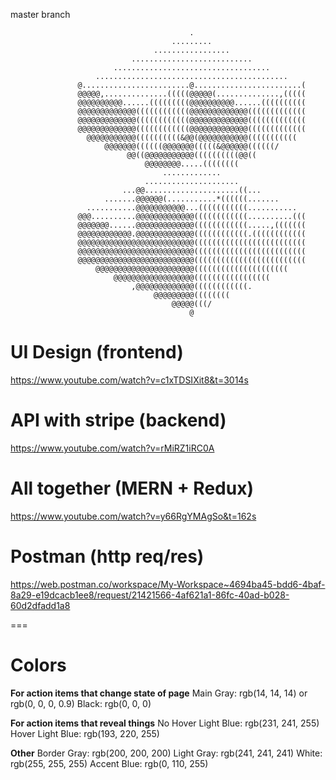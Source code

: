 master branch

```
                                        .
                                    .........
                                .................
                           ...........................
                       ...................................
                   ...........................................
               @........................@........................(
               @@@@@,..............(((((@@@@@(..............,(((((
               @@@@@@@@@@......(((((((((@@@@@@@@@@......((((((((((
               @@@@@@@@@@@@@((((((((((((@@@@@@@@@@@@@(((((((((((((
               @@@@@@@@@@@@@((((((((((((@@@@@@@@@@@@@(((((((((((((
               @@@@@@@@@@@@@((((((((((((@@@@@@@@@@@@@(((((((((((((
                 @@@@@@@@@@@((((((((((&@@(@@@@@@@@@@@(((((((((((
                     @@@@@@@((((((@@@@@@@(((((&@@@@@@((((((/
                          @@((@@@@@@@@@@@((((((((((@@((
                              @@@@@@@@.....((((((((
                                  .............
                              .....................
                         ...@@.....................((...
                     .......@@@@@@(...........*((((((.......
                 ...........@@@@@@@@@@@...(((((((((((...........
               @@@..........@@@@@@@@@@@@@((((((((((((..........(((
               @@@@@@@......@@@@@@@@@@@@@((((((((((((.....,(((((((
               @@@@@@@@@@@@.@@@@@@@@@@@@@((((((((((((.((((((((((((
               @@@@@@@@@@@@@@@@@@@@@@@@@@(((((((((((((((((((((((((
               @@@@@@@@@@@@@@@@@@@@@@@@@@(((((((((((((((((((((((((
               @@@@@@@@@@@@@@@@@@@@@@@@@@(((((((((((((((((((((((((
                   @@@@@@@@@@@@@@@@@@@@@@(((((((((((((((((((((
                       @@@@@@@@@@@@@@@@@@(((((((((((((((((
                           ,@@@@@@@@@@@@@((((((((((((.
                                @@@@@@@@@((((((((
                                    @@@@@(((/
                                        @
```

# UI Design (frontend)

https://www.youtube.com/watch?v=c1xTDSIXit8&t=3014s

# API with stripe (backend)

https://www.youtube.com/watch?v=rMiRZ1iRC0A

# All together (MERN + Redux)

https://www.youtube.com/watch?v=y66RgYMAgSo&t=162s

# Postman (http req/res)

https://web.postman.co/workspace/My-Workspace~4694ba45-bdd6-4baf-8a29-e19dcacb1ee8/request/21421566-4af621a1-86fc-40ad-b028-60d2dfadd1a8

===

# Colors

**For action items that change state of page**
Main Gray: rgb(14, 14, 14) or rgb(0, 0, 0, 0.9)
Black: rgb(0, 0, 0)

**For action items that reveal things**
No Hover Light Blue: rgb(231, 241, 255)
Hover Light Blue: rgb(193, 220, 255)

**Other**
Border Gray: rgb(200, 200, 200)
Light Gray: rgb(241, 241, 241)
White: rgb(255, 255, 255)
Accent Blue: rgb(0, 110, 255)
